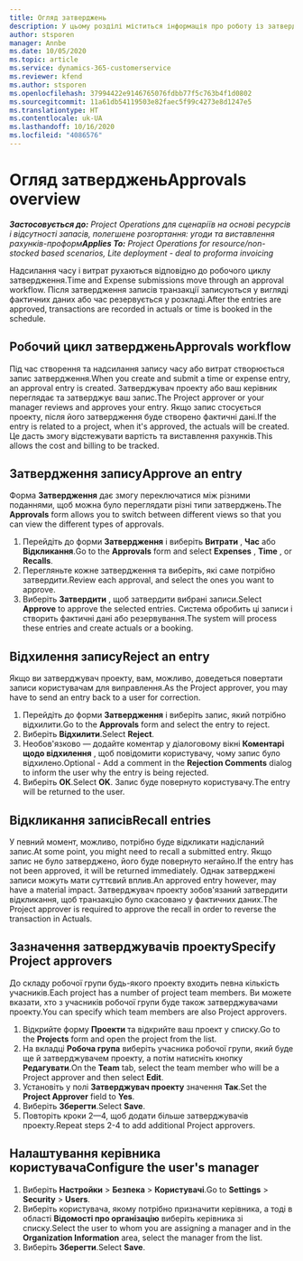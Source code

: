 ```yaml
---
title: Огляд затверджень
description: У цьому розділі міститься інформація про роботу із затвердженнями в Project Operations.
author: stsporen
manager: Annbe
ms.date: 10/05/2020
ms.topic: article
ms.service: dynamics-365-customerservice
ms.reviewer: kfend
ms.author: stsporen
ms.openlocfilehash: 37994422e9146765076fdbb77f5c763b4f1d0802
ms.sourcegitcommit: 11a61db54119503e82faec5f99c4273e8d1247e5
ms.translationtype: HT
ms.contentlocale: uk-UA
ms.lasthandoff: 10/16/2020
ms.locfileid: "4086576"
---
```

# <a name="approvals-overview"></a><span data-ttu-id="07c9e-103">Огляд затверджень</span><span class="sxs-lookup"><span data-stu-id="07c9e-103">Approvals overview</span></span>

<span data-ttu-id="07c9e-104">_**Застосовується до:** Project Operations для сценаріїв на основі ресурсів і відсутності запасів, полегшене розгортання: угоди та виставлення рахунків-проформ_</span><span class="sxs-lookup"><span data-stu-id="07c9e-104">_**Applies To:** Project Operations for resource/non-stocked based scenarios, Lite deployment - deal to proforma invoicing_</span></span>

<span data-ttu-id="07c9e-105">Надсилання часу і витрат рухаються відповідно до робочого циклу затвердження.</span><span class="sxs-lookup"><span data-stu-id="07c9e-105">Time and Expense submissions move through an approval workflow.</span></span> <span data-ttu-id="07c9e-106">Після затвердження записів транзакції записуються у вигляді фактичних даних або час резервується у розкладі.</span><span class="sxs-lookup"><span data-stu-id="07c9e-106">After the entries are approved, transactions are recorded in actuals or time is booked in the schedule.</span></span>

## <a name="approvals-workflow"></a><span data-ttu-id="07c9e-107">Робочий цикл затверджень</span><span class="sxs-lookup"><span data-stu-id="07c9e-107">Approvals workflow</span></span>
<span data-ttu-id="07c9e-108">Під час створення та надсилання запису часу або витрат створюється запис затвердження.</span><span class="sxs-lookup"><span data-stu-id="07c9e-108">When you create and submit a time or expense entry, an approval entry is created.</span></span> <span data-ttu-id="07c9e-109">Затверджувач проекту або ваш керівник переглядає та затверджує ваш запис.</span><span class="sxs-lookup"><span data-stu-id="07c9e-109">The Project approver or your manager reviews and approves your entry.</span></span> <span data-ttu-id="07c9e-110">Якщо запис стосується проекту, після його затвердження буде створено фактичні дані.</span><span class="sxs-lookup"><span data-stu-id="07c9e-110">If the entry is related to a project, when it's approved, the actuals will be created.</span></span> <span data-ttu-id="07c9e-111">Це дасть змогу відстежувати вартість та виставлення рахунків.</span><span class="sxs-lookup"><span data-stu-id="07c9e-111">This allows the cost and billing to be tracked.</span></span> 

## <a name="approve-an-entry"></a><span data-ttu-id="07c9e-112">Затвердження запису</span><span class="sxs-lookup"><span data-stu-id="07c9e-112">Approve an entry</span></span>
<span data-ttu-id="07c9e-113">Форма **Затвердження** дає змогу переключатися між різними поданнями, щоб можна було переглядати різні типи затверджень.</span><span class="sxs-lookup"><span data-stu-id="07c9e-113">The **Approvals** form allows you to switch between different views so that you can view the different types of approvals.</span></span>
  
1. <span data-ttu-id="07c9e-114">Перейдіть до форми **Затвердження** і виберіть **Витрати** , **Час** або **Відкликання**.</span><span class="sxs-lookup"><span data-stu-id="07c9e-114">Go to the **Approvals** form and select **Expenses** , **Time** , or **Recalls**.</span></span>
2. <span data-ttu-id="07c9e-115">Перегляньте кожне затвердження та виберіть, які саме потрібно затвердити.</span><span class="sxs-lookup"><span data-stu-id="07c9e-115">Review each approval, and select the ones you want to approve.</span></span>
3. <span data-ttu-id="07c9e-116">Виберіть **Затвердити** , щоб затвердити вибрані записи.</span><span class="sxs-lookup"><span data-stu-id="07c9e-116">Select **Approve** to approve the selected entries.</span></span>
<span data-ttu-id="07c9e-117">Система обробить ці записи і створить фактичні дані або резервування.</span><span class="sxs-lookup"><span data-stu-id="07c9e-117">The system will process these entries and create actuals or a booking.</span></span>

## <a name="reject-an-entry"></a><span data-ttu-id="07c9e-118">Відхилення запису</span><span class="sxs-lookup"><span data-stu-id="07c9e-118">Reject an entry</span></span>
<span data-ttu-id="07c9e-119">Якщо ви затверджувач проекту, вам, можливо, доведеться повертати записи користувачам для виправлення.</span><span class="sxs-lookup"><span data-stu-id="07c9e-119">As the Project approver, you may have to send an entry back to a user for correction.</span></span>
  
1. <span data-ttu-id="07c9e-120">Перейдіть до форми **Затвердження** і виберіть запис, який потрібно відхилити.</span><span class="sxs-lookup"><span data-stu-id="07c9e-120">Go to the **Approvals** form and select the entry to reject.</span></span> 
2. <span data-ttu-id="07c9e-121">Виберіть **Відхилити**.</span><span class="sxs-lookup"><span data-stu-id="07c9e-121">Select **Reject**.</span></span>
3. <span data-ttu-id="07c9e-122">Необов'язково — додайте коментар у діалоговому вікні **Коментарі щодо відхилення** , щоб повідомити користувачу, чому запис було відхилено.</span><span class="sxs-lookup"><span data-stu-id="07c9e-122">Optional - Add a comment in the **Rejection Comments** dialog to inform the user why the entry is being rejected.</span></span>
4. <span data-ttu-id="07c9e-123">Виберіть **ОК**.</span><span class="sxs-lookup"><span data-stu-id="07c9e-123">Select **OK**.</span></span> <span data-ttu-id="07c9e-124">Запис буде повернуто користувачу.</span><span class="sxs-lookup"><span data-stu-id="07c9e-124">The entry will be returned to the user.</span></span>
  
## <a name="recall-entries"></a><span data-ttu-id="07c9e-125">Відкликання записів</span><span class="sxs-lookup"><span data-stu-id="07c9e-125">Recall entries</span></span>
<span data-ttu-id="07c9e-126">У певний момент, можливо, потрібно буде відкликати надісланий запис.</span><span class="sxs-lookup"><span data-stu-id="07c9e-126">At some point, you might need to recall a submitted entry.</span></span> <span data-ttu-id="07c9e-127">Якщо запис не було затверджено, його буде повернуто негайно.</span><span class="sxs-lookup"><span data-stu-id="07c9e-127">If the entry has not been approved, it will be returned immediately.</span></span> <span data-ttu-id="07c9e-128">Однак затверджені записи можуть мати суттєвий вплив.</span><span class="sxs-lookup"><span data-stu-id="07c9e-128">An approved entry however, may have a material impact.</span></span> <span data-ttu-id="07c9e-129">Затверджувач проекту зобов'язаний затвердити відкликання, щоб транзакцію було скасовано у фактичних даних.</span><span class="sxs-lookup"><span data-stu-id="07c9e-129">The Project approver is required to approve the recall in order to reverse the transaction in Actuals.</span></span>

## <a name="specify-project-approvers"></a><span data-ttu-id="07c9e-130">Зазначення затверджувачів проекту</span><span class="sxs-lookup"><span data-stu-id="07c9e-130">Specify Project approvers</span></span>
<span data-ttu-id="07c9e-131">До складу робочої групи будь-якого проекту входить певна кількість учасників.</span><span class="sxs-lookup"><span data-stu-id="07c9e-131">Each project has a number of project team members.</span></span> <span data-ttu-id="07c9e-132">Ви можете вказати, хто з учасників робочої групи буде також затверджувачами проекту.</span><span class="sxs-lookup"><span data-stu-id="07c9e-132">You can specify which team members are also Project approvers.</span></span>

1. <span data-ttu-id="07c9e-133">Відкрийте форму **Проекти** та відкрийте ваш проект у списку.</span><span class="sxs-lookup"><span data-stu-id="07c9e-133">Go to the **Projects** form and open the project from the list.</span></span>
2. <span data-ttu-id="07c9e-134">На вкладці **Робоча група** виберіть учасника робочої групи, який буде ще й затверджувачем проекту, а потім натисніть кнопку **Редагувати**.</span><span class="sxs-lookup"><span data-stu-id="07c9e-134">On the **Team** tab, select the team member who will be a Project approver and then select **Edit**.</span></span>
3. <span data-ttu-id="07c9e-135">Установіть у полі **Затверджувач проекту** значення **Так**.</span><span class="sxs-lookup"><span data-stu-id="07c9e-135">Set the **Project Approver** field to **Yes**.</span></span>
4. <span data-ttu-id="07c9e-136">Виберіть **Зберегти**.</span><span class="sxs-lookup"><span data-stu-id="07c9e-136">Select **Save**.</span></span>
5. <span data-ttu-id="07c9e-137">Повторіть кроки 2—4, щоб додати більше затверджувачів проекту.</span><span class="sxs-lookup"><span data-stu-id="07c9e-137">Repeat steps 2-4 to add additional Project approvers.</span></span>

## <a name="configure-the-users-manager"></a><span data-ttu-id="07c9e-138">Налаштування керівника користувача</span><span class="sxs-lookup"><span data-stu-id="07c9e-138">Configure the user's manager</span></span>

1. <span data-ttu-id="07c9e-139">Виберіть **Настройки** > **Безпека** > **Користувачі**.</span><span class="sxs-lookup"><span data-stu-id="07c9e-139">Go to **Settings** > **Security** > **Users**.</span></span>
2. <span data-ttu-id="07c9e-140">Виберіть користувача, якому потрібно призначити керівника, а тоді в області **Відомості про організацію** виберіть керівника зі списку.</span><span class="sxs-lookup"><span data-stu-id="07c9e-140">Select the user to whom you are assigning a manager and in the **Organization Information** area, select the manager from the list.</span></span> 
3. <span data-ttu-id="07c9e-141">Виберіть **Зберегти**.</span><span class="sxs-lookup"><span data-stu-id="07c9e-141">Select **Save**.</span></span>


